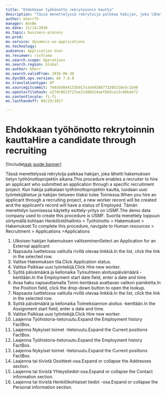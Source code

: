 ```yaml
--- 
title: "Ehdokkaan työhönotto rekrytoinnin kautta"
description: "Tässä menettelyssä rekrytoija palkkaa hakijan, joka lähetti hakemuksen tietyn työhönottoprojektin aikana."
author: kherr75
manager: AnnBe
ms.date: 11/14/2016
ms.topic: business-process
ms.prod: 
ms.service: dynamics-ax-applications
ms.technology: 
audience: Application User
ms.reviewer: rschloma
ms.search.scope: Operations
ms.search.region: Global
ms.author: kherr
ms.search.validFrom: 2016-06-30
ms.dyn365.ops.version: AX 7.0.0
ms.translationtype: HT
ms.sourcegitcommit: 7e0a5d044133b917a3eb9386773205218e5c1b40
ms.openlocfilehash: e27dc0623f27ee21408d14aefb93ca13c40be672
ms.contentlocale: fi-fi
ms.lasthandoff: 09/29/2017

---
```

# <a name="hire-a-candidate-through-recruiting"></a><span data-ttu-id="faa40-103">Ehdokkaan työhönotto rekrytoinnin kautta</span><span class="sxs-lookup"><span data-stu-id="faa40-103">Hire a candidate through recruiting</span></span>

[!include[task guide banner](../../includes/task-guide-banner.md)]

<span data-ttu-id="faa40-104">Tässä menettelyssä rekrytoija palkkaa hakijan, joka lähetti hakemuksen tietyn työhönottoprojektin aikana.</span><span class="sxs-lookup"><span data-stu-id="faa40-104">This procedure enables a recruiter to hire an applicant who submitted an application through a specific recruitment project.</span></span> <span data-ttu-id="faa40-105">Kun hakija palkataan työhönottoprojektin kautta, luodaan uusi työntekijätietue ja hakijan tietueen tilaksi tulee Toimessa.</span><span class="sxs-lookup"><span data-stu-id="faa40-105">When you hire an applicant through a recruiting project, a new worker record will be created and the applicant’s record will have a status of Employed.</span></span> <span data-ttu-id="faa40-106">Tämän menettelyn luomisessa käytetty esittely-yritys on USMF.</span><span class="sxs-lookup"><span data-stu-id="faa40-106">The demo data company used to create this procedure is USMF.</span></span> <span data-ttu-id="faa40-107">Suorita menettely loppuun siirtymällä kohtaan Henkilöstöhallinto > Työhönotto > Hakemukset > Hakemukset.</span><span class="sxs-lookup"><span data-stu-id="faa40-107">To complete this procedure, navigate to Human resources > Recruitment > Applications >Applications</span></span> 

1. <span data-ttu-id="faa40-108">Ulkoisen hakijan hakemuksen valitseminen</span><span class="sxs-lookup"><span data-stu-id="faa40-108">Select an Application for an External applicant</span></span>
2. <span data-ttu-id="faa40-109">Napsauta luettelossa valitulla rivillä olevaa linkkiä.</span><span class="sxs-lookup"><span data-stu-id="faa40-109">In the list, click the link in the selected row.</span></span>
3. <span data-ttu-id="faa40-110">Valitse Hakemuksen tila.</span><span class="sxs-lookup"><span data-stu-id="faa40-110">Click Application status.</span></span>
4. <span data-ttu-id="faa40-111">Valitse Palkkaa uusi työntekijä.</span><span class="sxs-lookup"><span data-stu-id="faa40-111">Click Hire new worker.</span></span>
5. <span data-ttu-id="faa40-112">Syötä päivämäärä ja kellonaika Työsuhteen aloituspäivämäärä -kenttään.</span><span class="sxs-lookup"><span data-stu-id="faa40-112">In the Employment start date field, enter a date and time.</span></span>
6. <span data-ttu-id="faa40-113">Avaa haku napsauttamalla Toimi-kentässä avattavan valikon painiketta.</span><span class="sxs-lookup"><span data-stu-id="faa40-113">In the Position field, click the drop-down button to open the lookup.</span></span>
7. <span data-ttu-id="faa40-114">Napsauta luettelossa valitulla rivillä olevaa linkkiä.</span><span class="sxs-lookup"><span data-stu-id="faa40-114">In the list, click the link in the selected row.</span></span>
8. <span data-ttu-id="faa40-115">Syötä päivämäärä ja kellonaika Toimeksiannon aloitus -kenttään.</span><span class="sxs-lookup"><span data-stu-id="faa40-115">In the Assignment start field, enter a date and time.</span></span>
9. <span data-ttu-id="faa40-116">Valitse Palkkaa uusi työntekijä.</span><span class="sxs-lookup"><span data-stu-id="faa40-116">Click Hire new worker.</span></span>
10. <span data-ttu-id="faa40-117">Laajenna Työhistoria-tietoruutu.</span><span class="sxs-lookup"><span data-stu-id="faa40-117">Expand the Employment history FactBox.</span></span>
11. <span data-ttu-id="faa40-118">Laajenna Nykyiset toimet -tietoruutu.</span><span class="sxs-lookup"><span data-stu-id="faa40-118">Expand the Current positions FactBox.</span></span>
12. <span data-ttu-id="faa40-119">Laajenna Työhistoria-tietoruutu.</span><span class="sxs-lookup"><span data-stu-id="faa40-119">Expand the Employment history FactBox.</span></span>
13. <span data-ttu-id="faa40-120">Laajenna Nykyiset toimet -tietoruutu.</span><span class="sxs-lookup"><span data-stu-id="faa40-120">Expand the Current positions FactBox.</span></span>
14. <span data-ttu-id="faa40-121">Laajenna tai tiivistä Osoitteet-osa.</span><span class="sxs-lookup"><span data-stu-id="faa40-121">Expand or collapse the Addresses section.</span></span>
15. <span data-ttu-id="faa40-122">Laajenna tai tiivistä Yhteystiedot-osa.</span><span class="sxs-lookup"><span data-stu-id="faa40-122">Expand or collapse the Contact information section.</span></span>
16. <span data-ttu-id="faa40-123">Laajenna tai tiivistä Henkilökohtaiset tiedot -osa.</span><span class="sxs-lookup"><span data-stu-id="faa40-123">Expand or collapse the Personal information section.</span></span>


